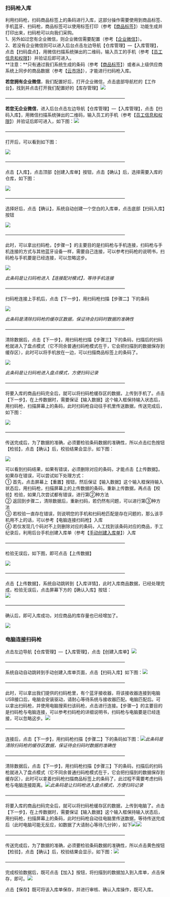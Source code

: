 ### 扫码枪入库

利用扫码枪，扫码商品标签上的条码进行入库，这部分操作需要使用到商品标签、手机蓝牙、扫码枪，商品标签可以使用标签打印（参考【[商品标签](/标签/shang-pin-biao-qian.md)】）功能生成并打印出来，扫码枪可以向我们采购。  
1、另外如过您有企业微信，则企业微信需要配置（参考【[企业微信](/wei-xin-he-qi-ye-wei-xin.md)】）。  
2、若没有企业微信则可以进入后台点击左边导航【仓库管理】—【入库管理】，点击【扫码盘点】，用微信扫描系统弹出的二维码，输入员工的手机（参考【[员工信息和权限](/员工信息.md)】）并验证后即可进入。  
**注意：**只有通过我们系统生成的条码（参考【[商品标签](/标签/shang-pin-biao-qian.md)】）或者从上级供应商系统上同步的商品数据（参考【[云市场](/yun-shi-chang.md)】），才能进行扫码枪入库。

**若您拥有企业微信**，我们配置好后，打开企业微信，点击底部导航栏的【工作台】，找到并点击打开我们配置好的【库存管理】![](/assets/smqrk-1.png)

———————————————————————————

**若您无企业微信**，进入后台点击左边导航【仓库管理】—【入库管理】，点击【扫码入库】，用微信扫描系统弹出的二维码，输入员工的手机（参考【[员工信息和权限](/员工信息.md)】）并验证后即可进入，如下图：![](/assets/smqrk-15.png)

———————————————————————————

打开后，可以看到如下图：

![](/assets/smqrk-2.png)

———————————————————————————

点击【入库】，点击顶部【创建入库单】按钮，点击【确认】后，选择需要入库的仓库，如下图：

![](/assets/smqrk-3.png)

———————————————————————————

选择好后，点击【确认】，系统自动创建一个空白的入库单，点击底部【扫码入库】按钮

![](/assets/smqrk-4.png)

———————————————————————————

此时，可以拿出扫码枪，【步骤一】的主要目的是扫码枪与手机连接，扫码枪与手机连接的方式与其他蓝牙设备一样，需要自己连接，可以参考扫码枪的说明书，扫码枪与手机要是已经连接，可以忽略这步。

![](/assets/smqrk-5.png)

_此条码是让扫码枪进入【连接配对模式】，等待手机连接_

———————————————————————————

扫码枪连接上手机后，点击【下一步】，用扫码枪扫描【步骤二】下的条码

![](/assets/smqrk-6.png)

_此条码是清除扫码枪的缓存区数据，保证待会扫码时数据的准确性_

———————————————————————————

清除数据后，点击【下一步】，用扫码枪扫描【步骤三】下的条码，扫描后的扫码枪就进入了盘点模式（它不同余普通扫码枪模式在于，它会把扫描到的数据保存到缓存区），此时可以将手机放在一边，可以扫描商品标签上的条码了。

![](/assets/smqrk-7.png)

_此条码是让扫码枪进入盘点模式，方便扫码记录_

———————————————————————————

将要入库的商品扫码完全后，就可以将扫码枪缓存区的数据，上传到手机了。点击【下一步】，在上传数据时，需要保证【输入数据】这个输入框保持输入状态后，用扫码枪，扫描屏幕上的条码，此时扫码枪自动往手机里传送数据，传送完成后，如下图：

![](/assets/smqrk-8.png)

———————————————————————————

传送完成后，为了数据的准确，必须要检验条码数据的准确性，所以点击红色按钮【检验】，点击【确认】后，校验结果会显示，如下图：

![](/assets/smqrk-9.png)

可以看到扫码结果，如果有错误，必须删除对应的条码，才能点击【上传数据】。如果存在错误，可以尝试如下处理方式：  
① 首先，点击屏幕上【重置】按钮，然后保证【输入数据】这个输入框保持输入状态后，用扫码枪，扫描屏幕上的上传数据的条码，重新上传数据，再点击【校验】检验，如果几次尝试都有错误，进行第②种方法  
② 返回到步骤二，清除数据后，重新扫码，若仍然有问题，可以进行第③种方法  
③ 若校验一直存在错误，则说明您的手机和扫码枪匹配是存在问题的，那么该手机用不上的话，可以参考【电脑连接扫码枪】入库  
④ 若仅发现几个码对不上则删除对应的条码，人工找到该条码对应的商品，手工纪录后，利用后台手机创建入库单（参考【[手动创建入库单](#)】）入库

———————————————————————————

检验无误后，如下图，即可点击【上传数据】

![](/assets/smqrk-10.png)

———————————————————————————

点击【上传数据】，系统自动跳转到【入库详情】，此时入库商品数据，已经处理完成，检验无误后，点击屏幕下方的【确认入库】按钮：  
![](/assets/smqrk-12.png)

———————————————————————————

确认后，即可入库成功，对应商品的库存量也已经增加了。

![](/assets/smqrk-14.png)

### 

### 

### 电脑连接扫码枪

点击左边导航【仓库管理】—【入库管理】，点击【创建入库单】![](/assets/smqrk-16.png)

———————————————————————————

系统自动自动跳转到手动创建入库单页面，点击【扫码入库】如下图：![](/assets/smqrk-17.png)

———————————————————————————

此时，可以拿出我们提供的扫码枪里，有个蓝牙接收器，将该接收器连接到电脑USB接口后，电脑会安装驱动，请耐心等待系统与接收器匹配。电脑匹配后。可以拿出扫码枪，并使用电脑搜索扫该码枪，点击进行连接。【步骤一】的主要目的是扫码枪与电脑连接，可以参考扫码枪的详细说明书，扫码枪与电脑要是已经连接，可以忽略这步。![](/assets/smqrk-18.png)

———————————————————————————

连接后，点击【下一步】，用扫码枪扫描【步骤二】下的条码如下图：![](/assets/smqrk-19.png)_此条码是清除扫码枪的缓存区数据，保证待会扫码时数据的准确性_

———————————————————————————

清除数据后，点击【下一步】，用扫码枪扫描【步骤三】下的条码，扫描后的扫码枪就进入了盘点模式（它不同余普通扫码枪模式在于，它会把扫描到的数据保存到缓存区），此时可以拿着扫码枪扫描商品标签上的条码了，此过程不需要考虑扫码枪与电脑连接距离。![](/assets/smqrk-20.png)_此条码是让扫码枪进入盘点模式，方便扫码记录_

———————————————————————————

将要入库的商品扫码完全后，就可以将扫码枪缓存区的数据，上传到电脑了。点击【下一步】，在上传数据时，需要保证【输入数据】这个输入框保持输入状态后，用扫码枪，扫描屏幕上的条码，此时扫码枪自动往电脑里传送数据，等待传送完成后（此时电脑可能无反应，如数据了大请耐心等待几分钟），如下![](/assets/smqrk-21.png)![](/assets/smqrk-22.png)

———————————————————————————

传送完成后，为了数据的准确，必须要检验条码数据的准确性，所以点击黄色按钮【检验】，点击【确认】后，校验结果会显示，如下图：![](/assets/smqrk-23.png)

———————————————————————————

完成校验数据后，既可点击【加入】按钮，将扫描到的数据加入到入库单，点击保存，即可。![](/assets/smqrk-24.png)

点击【保存】既可将该入库单保存，并进行审核、确认入库操作，既可入库。

